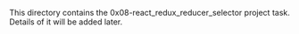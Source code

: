 This directory contains the 0x08-react_redux_reducer_selector project task.
Details of it will be added later.
